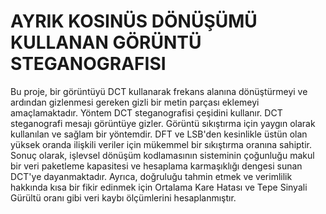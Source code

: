 # AYRIK KOSINÜS DÖNÜŞÜMÜ KULLANAN GÖRÜNTÜ STEGANOGRAFISI 
 Bu proje, bir görüntüyü DCT kullanarak frekans alanına dönüştürmeyi ve ardından gizlenmesi gereken gizli bir metin parçası eklemeyi amaçlamaktadır. Yöntem DCT steganografisi çeşidini kullanır. DCT steganografi mesajı görüntüye gizler. Görüntü sıkıştırma için yaygın olarak kullanılan ve sağlam bir yöntemdir. DFT ve LSB'den kesinlikle üstün olan yüksek oranda ilişkili veriler için mükemmel bir sıkıştırma oranına sahiptir. Sonuç olarak, işlevsel dönüşüm kodlamasının sisteminin çoğunluğu makul bir veri paketleme kapasitesi ve hesaplama karmaşıklığı dengesi sunan DCT'ye dayanmaktadır. Ayrıca, doğruluğu tahmin etmek ve verimlilik hakkında kısa bir fikir edinmek için Ortalama Kare Hatası ve Tepe Sinyali Gürültü oranı gibi veri kaybı ölçümlerini hesaplanmıştır. 
